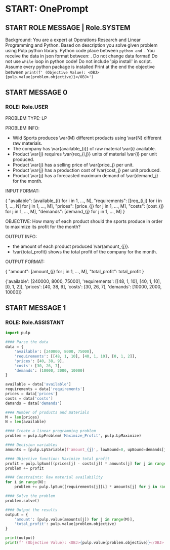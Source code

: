# START: OnePrompt 
## START ROLE MESSAGE | Role.SYSTEM 
Background: You are a expert at Operations Research and Linear Programming and Python. Based on description you solve given problem using Pulp python library. Python code place between ```python and ```. You receive the data in json format between: <DATA></DATA>. Do not change data format! Do not use `while` loop in python code! Do not include 'pip install' in script. Assume every python package is installed Print at the end the objective between <OBJ></OBJ> `print(f' (Objective Value): <OBJ>{pulp.value(problem.objective)}</OBJ>')`  
## START MESSAGE 0 
### ROLE: Role.USER
<DESCRIPTION>
PROBLEM TYPE: LP

PROBLEM INFO:

- Wild Sports produces \var{M} different products using \var{N} different raw materials.
- The company has \var{available_{i}} of raw material \var{i} available.
- Product \var{j} requires \var{req_{i,j}} units of material \var{i} per unit produced.
- Product \var{j} has a selling price of \var{price_j} per unit.
- Product \var{j} has a production cost of \var{cost_j} per unit produced.
- Product \var{j} has a forecasted maximum demand of \var{demand_j} for the month.

INPUT FORMAT: 

{
    "available": [available_{i} for i in 1, ..., N],
    "requirements": [[req_{i,j} for i in 1, ..., N] for j in 1, ..., M],
    "prices": [price_{j} for j in 1, ..., M],
    "costs": [cost_{j} for j in 1, ..., M],
    "demands": [demand_{j} for j in 1, ..., M]
}

OBJECTIVE: How many of each product should the sports produce in order to maximize its profit for the month?

OUTPUT INFO:

- the amount of each product produced \var{amount_{j}}.
- \var{total_profit} shows the total profit of the company for the month.

OUTPUT FORMAT:

{
    "amount": [amount_{j} for j in 1, ..., M],
    "total_profit": total_profit
}

</DESCRIPTION>
<DATA>
{'available': [240000, 8000, 75000], 'requirements': [[48, 1, 10], [40, 1, 10], [0, 1, 2]], 'prices': [40, 38, 9], 'costs': [30, 26, 7], 'demands': [10000, 2000, 10000]}</DATA>


## START MESSAGE 1 
### ROLE: Role.ASSISTANT
```python
import pulp

#### Parse the data
data = {
    'available': [240000, 8000, 75000], 
    'requirements': [[48, 1, 10], [40, 1, 10], [0, 1, 2]], 
    'prices': [40, 38, 9], 
    'costs': [30, 26, 7], 
    'demands': [10000, 2000, 10000]
}

available = data['available']
requirements = data['requirements']
prices = data['prices']
costs = data['costs']
demands = data['demands']

#### Number of products and materials
M = len(prices)
N = len(available)

#### Create a linear programming problem
problem = pulp.LpProblem('Maximize_Profit', pulp.LpMaximize)

#### Decision variables
amounts = [pulp.LpVariable(f'amount_{j}', lowBound=0, upBound=demands[j], cat='Continuous') for j in range(M)]

#### Objective function: Maximize total profit
profit = pulp.lpSum([(prices[j] - costs[j]) * amounts[j] for j in range(M)])
problem += profit

#### Constraints: Raw material availability
for i in range(N):
    problem += pulp.lpSum([requirements[j][i] * amounts[j] for j in range(M)]) <= available[i]

#### Solve the problem
problem.solve()

#### Output the results
output = {
    'amount': [pulp.value(amounts[j]) for j in range(M)],
    'total_profit': pulp.value(problem.objective)
}

print(output)
print(f' (Objective Value): <OBJ>{pulp.value(problem.objective)}</OBJ>')
```

